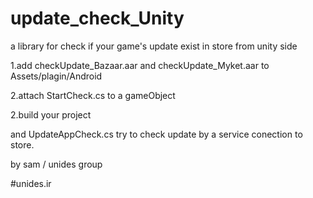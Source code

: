 # update_check_Unity
a library for check if your game's update exist in store from unity side

 1.add checkUpdate_Bazaar.aar and checkUpdate_Myket.aar to Assets/plagin/Android
 
 2.attach StartCheck.cs to a gameObject
 
 2.build your project 
 
 and UpdateAppCheck.cs try to check update by a service conection to store.

 by sam / unides group
 
 #unides.ir
